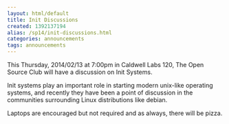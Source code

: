 ```yaml
---
layout: html/default
title: Init Discussions
created: 1392137194
alias: /sp14/init-discussions.html
categories: announcements
tags: announcements
---
```

This Thursday, 2014/02/13 at 7:00pm in Caldwell Labs 120, The Open Source Club will have a discussion on Init Systems.

Init systems play an important role in starting modern unix-like operating systems, and recently they have been a point of discussion in the communities surrounding Linux distributions like debian.

Laptops are encouraged but not required and as always, there will be pizza.
